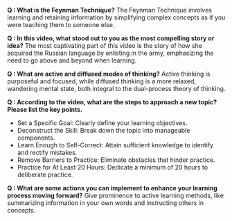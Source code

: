 **Q : What is the Feynman Technique?**
  The Feynman Technique involves learning and retaining information by simplifying complex concepts as if you were teaching them to someone else.

**Q : In this video, what stood out to you as the most compelling story or idea?**
  The most captivating part of this video is the story of how she acquired the Russian language by enlisting in the army, emphasizing the need to go above and beyond when learning.

**Q : What are active and diffused modes of thinking?**
  Active thinking is purposeful and focused, while diffused thinking is a more relaxed, wandering mental state, both integral to the dual-process theory of thinking.

**Q : According to the video, what are the steps to approach a new topic? Please list the key points.**

- Set a Specific Goal: Clearly define your learning objectives.
- Deconstruct the Skill: Break down the topic into manageable components.
- Learn Enough to Self-Correct: Attain sufficient knowledge to identify and rectify mistakes.
- Remove Barriers to Practice: Eliminate obstacles that hinder practice.
- Practice for At Least 20 Hours: Dedicate a minimum of 20 hours to deliberate practice.

**Q : What are some actions you can implement to enhance your learning process moving forward?**
  Give prominence to active learning methods, like summarizing information in your own words and instructing others in concepts.
